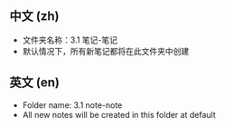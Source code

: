 ## 中文 (zh)

- 文件夹名称：3.1 笔记-笔记
- 默认情况下，所有新笔记都将在此文件夹中创建

## 英文 (en)

- Folder name: 3.1 note-note
- All new notes will be created in this folder at default
